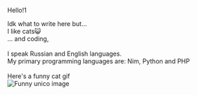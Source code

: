 Hello!1

Idk what to write here but...
<br>
I like cats😺<br>
... and coding,
<br><br>
I speak Russian and English languages.
<br>
My primary programming languages are: Nim, Python and PHP
<br><br>
Here's a funny cat gif
<br>
![Funny unico image](https://media.tenor.com/qY-Un3fC5FgAAAAM/cat-meme.gif)
